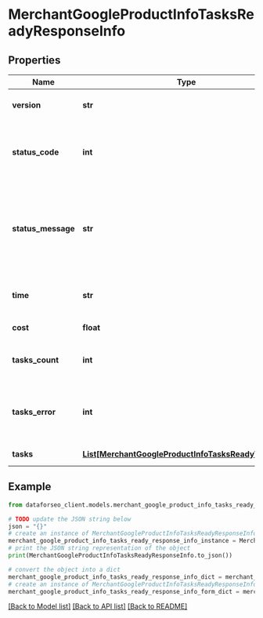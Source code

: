 # MerchantGoogleProductInfoTasksReadyResponseInfo


## Properties

Name | Type | Description | Notes
------------ | ------------- | ------------- | -------------
**version** | **str** | the current version of the API | [optional] 
**status_code** | **int** | general status code you can find the full list of the response codes here | [optional] 
**status_message** | **str** | general informational message you can find the full list of general informational messages here | [optional] 
**time** | **str** | total execution time, seconds | [optional] 
**cost** | **float** | total tasks cost, USD | [optional] 
**tasks_count** | **int** | the number of tasks in the tasks array | [optional] 
**tasks_error** | **int** | the number of tasks in the tasks array returned with an error | [optional] 
**tasks** | [**List[MerchantGoogleProductInfoTasksReadyTaskInfo]**](MerchantGoogleProductInfoTasksReadyTaskInfo.md) | array of tasks | [optional] 

## Example

```python
from dataforseo_client.models.merchant_google_product_info_tasks_ready_response_info import MerchantGoogleProductInfoTasksReadyResponseInfo

# TODO update the JSON string below
json = "{}"
# create an instance of MerchantGoogleProductInfoTasksReadyResponseInfo from a JSON string
merchant_google_product_info_tasks_ready_response_info_instance = MerchantGoogleProductInfoTasksReadyResponseInfo.from_json(json)
# print the JSON string representation of the object
print(MerchantGoogleProductInfoTasksReadyResponseInfo.to_json())

# convert the object into a dict
merchant_google_product_info_tasks_ready_response_info_dict = merchant_google_product_info_tasks_ready_response_info_instance.to_dict()
# create an instance of MerchantGoogleProductInfoTasksReadyResponseInfo from a dict
merchant_google_product_info_tasks_ready_response_info_form_dict = merchant_google_product_info_tasks_ready_response_info.from_dict(merchant_google_product_info_tasks_ready_response_info_dict)
```
[[Back to Model list]](../README.md#documentation-for-models) [[Back to API list]](../README.md#documentation-for-api-endpoints) [[Back to README]](../README.md)



